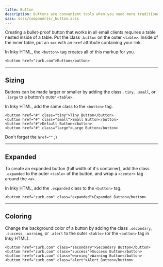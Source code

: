 ```yaml
---
title: Button
description: Buttons are convenient tools when you need more traditional actions. To that end, Foundation has many easy to use button styles that you can customize or override to fit your needs.
sass: scss/components/_button.scss
---
```


Creating a bullet-proof button that works in all email clients requires a table nested inside of a table. Put the class `.button` on the outer `<table>`. Inside of the inner table, put an `<a>` with an `href` attribute containing your link.

In Inky HTML, the `<button>` tag creates all of this markup for you.

```inky_example
<button href="zurb.com">Button</button>
```

---

## Sizing

Buttons can be made larger or smaller by adding the class `.tiny`, `.small`, or `.large` to a button's outer `<table>`.

In Inky HTML, add the same class to the `<button>` tag.

```inky_example
<button href="#" class="tiny">Tiny Button</button>
<button href="#" class="small">Small Button</button>
<button href="#">Default Button</button>
<button href="#" class="large">Large Button</button>
```

Don't forget the `href=""` ;)

---

## Expanded

To create an expanded button (full width of it's container), add the class `.expanded` to the outer `<table>` of the button, and wrap a `<center>` tag around the `<a>`.

In Inky HTML, add the `.expanded` class to the `<button>` tag.

```inky_example
<button href="zurb.com" class="expanded">Expanded Button</button>
```

---

## Coloring

Change the background color of a button by adding the class `.secondary`, `.success`, `.warning`, or `.alert` to the outer `<table>` (or the `<button>` tag in Inky HTML).

```inky_example
<button href="zurb.com" class="secondary">Secondary Button</button>
<button href="zurb.com" class="success">Success Button</button>
<button href="zurb.com" class="warning">Warning Button</button>
<button href="zurb.com" class="alert">Alert Button</button>
```
